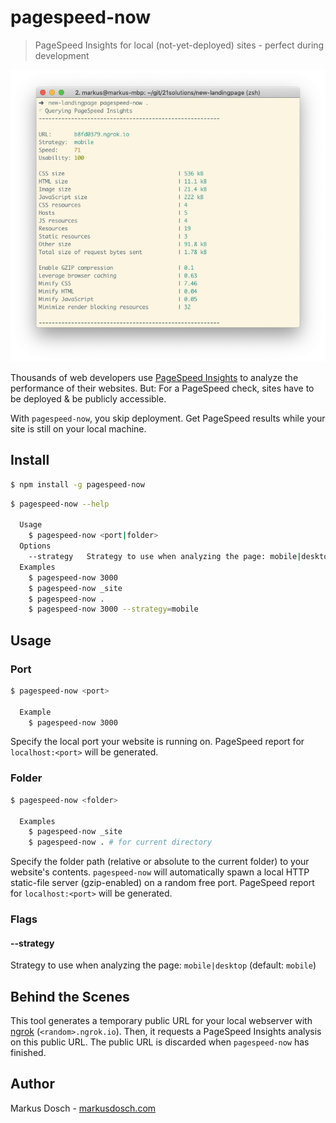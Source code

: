 # pagespeed-now

> PageSpeed Insights for local (not-yet-deployed) sites - perfect during development

![](screenshot.png)

Thousands of web developers use [PageSpeed Insights](https://developers.google.com/speed/pagespeed/insights/) to analyze the performance of their websites. But: For a PageSpeed check, sites have to be deployed & be publicly accessible.

With `pagespeed-now`, you skip deployment. Get PageSpeed results while your site is still on your local machine.

## Install

```sh
$ npm install -g pagespeed-now
```

```sh
$ pagespeed-now --help

  Usage
    $ pagespeed-now <port|folder>
  Options
    --strategy   Strategy to use when analyzing the page: mobile|desktop (default: mobile)
  Examples
    $ pagespeed-now 3000
    $ pagespeed-now _site
    $ pagespeed-now .
    $ pagespeed-now 3000 --strategy=mobile
```

## Usage

### Port

```sh
$ pagespeed-now <port>

  Example
    $ pagespeed-now 3000
```

Specify the local port your website is running on. PageSpeed report for `localhost:<port>` will be generated.

### Folder

```sh
$ pagespeed-now <folder>

  Examples
    $ pagespeed-now _site
    $ pagespeed-now . # for current directory
```

Specify the folder path (relative or absolute to the current folder) to your website's contents. `pagespeed-now` will automatically spawn a local HTTP static-file server (gzip-enabled) on a random free port. PageSpeed report for `localhost:<port>` will be generated.

### Flags

#### --strategy

Strategy to use when analyzing the page: `mobile|desktop` (default: `mobile`)

## Behind the Scenes

This tool generates a temporary public URL for your local webserver with [ngrok](https://ngrok.com) (`<random>.ngrok.io`). Then, it requests a PageSpeed Insights analysis on this public URL. The public URL is discarded when `pagespeed-now` has finished.

## Author

Markus Dosch - [markusdosch.com](https://markusdosch.com)
